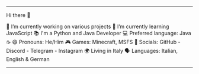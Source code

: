 --------------------------------------------

Hi there 👋


🔭 I’m currently working on various projects
🌱 I’m currently learning JavaScript
📚 I'm a Python and Java Developer
💻 Preferred language: Java ☕
😄 Pronouns: He/Him
🎮 Games: Minecraft, MSFS
👥 Socials: GitHub - Discord - Telegram - Instagram
🌍 Living in Italy
🗣 Languages: Italian, English & German


--------------------------------------------
